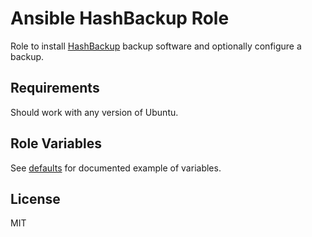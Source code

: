 Ansible HashBackup Role
=========

Role to install [HashBackup](http://www.hashbackup.com) backup software and optionally configure a backup.

Requirements
------------

Should work with any version of Ubuntu.

Role Variables
--------------

See [defaults](./defaults/main.yml) for documented example of variables. 

License
-------

MIT
